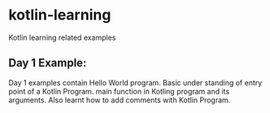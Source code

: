 # kotlin-learning
Kotlin learning related examples

## Day 1 Example:

Day 1 examples contain Hello World program. Basic under standing of entry point of a Kotlin Program.
main function in Kotling program and its arguments. Also learnt how to add comments with Kotlin Program.
